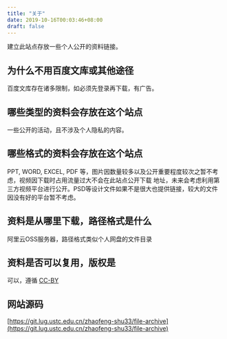 ```yaml
---
title: "关于"
date: 2019-10-16T00:03:46+08:00
draft: false
---
```


建立此站点存放一些个人公开的资料链接。

## 为什么不用百度文库或其他途径
百度文库存在诸多限制，如必须先登录再下载，有广告。

## 哪些类型的资料会存放在这个站点
一些公开的活动，且不涉及个人隐私的内容。

## 哪些格式的资料会存放在这个站点
PPT, WORD, EXCEL, PDF 等，图片因数量较多以及公开重要程度较次之暂不考虑，视频因下载时占用流量过大不会在此站点公开下载
地址，未来会考虑利用第三方视频平台进行公开。PSD等设计文件如果不是很大也提供链接，较大的文件因没有好的平台暂不考虑。


## 资料是从哪里下载，路径格式是什么
阿里云OSS服务器，路径格式类似个人网盘的文件目录

## 资料是否可以复用，版权是
可以，遵循 [CC-BY](https://baike.baidu.com/item/知识共享)

## 网站源码
[https://git.lug.ustc.edu.cn/zhaofeng-shu33/file-archive](https://git.lug.ustc.edu.cn/zhaofeng-shu33/file-archive)
